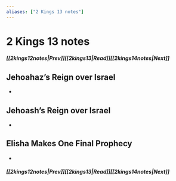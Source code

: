 ```yaml
---
aliases: ["2 Kings 13 notes"]
---
```

# 2 Kings 13 notes
##### <span class=arrow-left></span>[[2kings12notes|Prev]]<span class=navigation-separator></span>[[2kings13|Read]]<span class=navigation-separator></span>[[2kings14notes|Next]]<span class=arrow-right></span>
## Jehoahaz’s Reign over Israel
- 
## Jehoash’s Reign over Israel
- 
## Elisha Makes One Final Prophecy
- 
##### <span class=arrow-left></span>[[2kings12notes|Prev]]<span class=navigation-separator></span>[[2kings13|Read]]<span class=navigation-separator></span>[[2kings14notes|Next]]<span class=arrow-right></span>